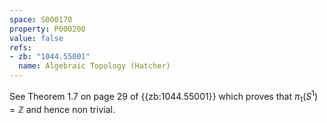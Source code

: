 ```yaml
---
space: S000170
property: P000200
value: false
refs:
- zb: "1044.55001"
  name: Algebraic Topology (Hatcher)
---
```

See Theorem 1.7 on page 29 of {{zb:1044.55001}} which proves that $\pi_1(S^1) = \mathbb{Z}$ and hence non trivial.